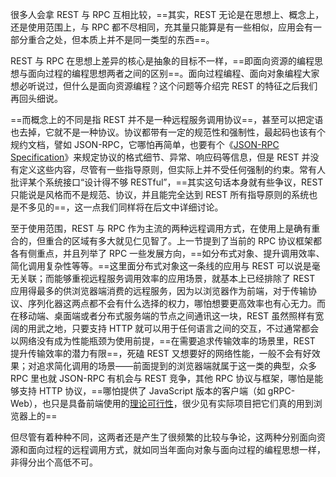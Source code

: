 很多人会拿 REST 与 RPC 互相比较，==其实，REST 无论是在思想上、概念上，还是使用范围上，与 RPC 都不尽相同，充其量只能算是有一些相似，应用会有一部分重合之处，但本质上并不是同一类型的东西==。

REST 与 RPC 在思想上差异的核心是抽象的目标不一样，==即面向资源的编程思想与面向过程的编程思想两者之间的区别==。面向过程编程、面向对象编程大家想必听说过，但什么是面向资源编程？这个问题等介绍完 REST 的特征之后我们再回头细说。

==而概念上的不同是指 REST 并不是一种远程服务调用协议==，甚至可以把定语也去掉，它就不是一种协议。协议都带有一定的规范性和强制性，最起码也该有个规约文档，譬如 JSON-RPC，它哪怕再简单，也要有个《[JSON-RPC Specification](https://www.jsonrpc.org/specification)》来规定协议的格式细节、异常、响应码等信息，但是 REST 并没有定义这些内容，尽管有一些指导原则，但实际上并不受任何强制的约束。常有人批评某个系统接口“设计得不够 RESTful”，==其实这句话本身就有些争议，REST 只能说是风格而不是规范、协议，并且能完全达到 REST 所有指导原则的系统也是不多见的==，这一点我们同样将在后文中详细讨论。

至于使用范围，REST 与 RPC 作为主流的两种远程调用方式，在使用上是确有重合的，但重合的区域有多大就见仁见智了。上一节提到了当前的 RPC 协议框架都各有侧重点，并且列举了 RPC 一些发展方向，==如分布式对象、提升调用效率、简化调用复杂性等等。==这里面分布式对象这一条线的应用与 REST 可以说是毫无关联；而能够重视远程服务调用效率的应用场景，就基本上已经排除了 REST 应用得最多的供浏览器端消费的远程服务，因为以浏览器作为前端，对于传输协议、序列化器这两点都不会有什么选择的权力，哪怕想要更高效率也有心无力。而在移动端、桌面端或者分布式服务端的节点之间通讯这一块，REST 虽然照样有宽阔的用武之地，只要支持 HTTP 就可以用于任何语言之间的交互，不过通常都会以网络没有成为性能瓶颈为使用前提，==在需要追求传输效率的场景里，REST 提升传输效率的潜力有限==，死磕 REST 又想要好的网络性能，一般不会有好效果；对追求简化调用的场景——前面提到的浏览器端就属于这一类的典型，众多 RPC 里也就 JSON-RPC 有机会与 REST 竞争，其他 RPC 协议与框架，哪怕是能够支持 HTTP 协议，==哪怕提供了 JavaScript 版本的客户端（如 gRPC-Web），也只是具备前端使用的[理论可行性](https://docs.microsoft.com/zh-cn/aspnet/core/grpc/browser?view=aspnetcore-3.1)，很少见有实际项目把它们真的用到浏览器上的==

但尽管有着种种不同，这两者还是产生了很频繁的比较与争论，这两种分别面向资源和面向过程的远程调用方式，就如同当年面向对象与面向过程的编程思想一样，非得分出个高低不可。